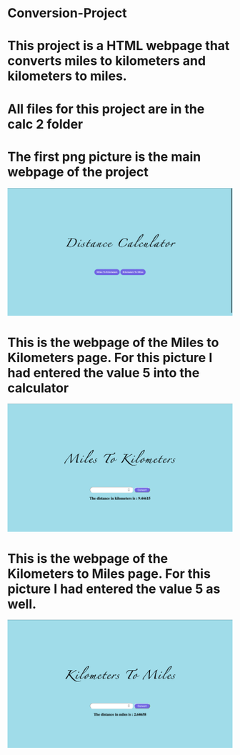 # Conversion-Project
# This project is a HTML webpage that converts miles to kilometers and kilometers to miles.
# All files for this project are in the calc 2 folder

# The first png picture is the main webpage of the project

![alt text](https://github.com/Upatel41/Conversion-Project/blob/main/Main%20Webpage.png)

# This is the webpage of the Miles to Kilometers page. For this picture I had entered the value 5 into the calculator
![alt text](https://github.com/Upatel41/Conversion-Project/blob/main/Miles%20to%20Kilometers.png)

# This is the webpage of the Kilometers to Miles page. For this picture I had entered the value 5 as well.
![alt text](https://github.com/Upatel41/Conversion-Project/blob/main/Kilometers%20to%20Miles%20Page.png)




